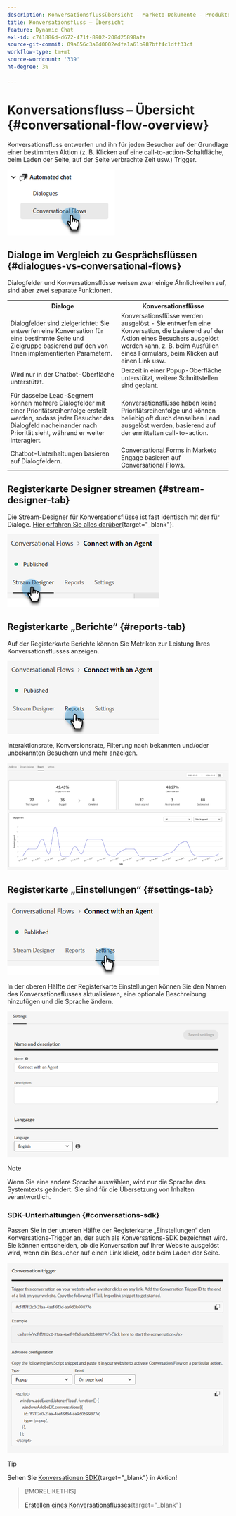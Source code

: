 ```yaml
---
description: Konversationsflussübersicht - Marketo-Dokumente - Produktdokumentation
title: Konversationsfluss – Übersicht
feature: Dynamic Chat
exl-id: c741886d-d672-471f-8902-208d25898afa
source-git-commit: 09a656c3a0d0002edfa1a61b987bff4c1dff33cf
workflow-type: tm+mt
source-wordcount: '339'
ht-degree: 3%

---
```


# Konversationsfluss – Übersicht {#conversational-flow-overview}

Konversationsfluss entwerfen und ihn für jeden Besucher auf der Grundlage einer bestimmten Aktion (z. B. Klicken auf eine call-to-action-Schaltfläche, beim Laden der Seite, auf der Seite verbrachte Zeit usw.) Trigger.

![](assets/conversational-flow-overview-1.png)

## Dialoge im Vergleich zu Gesprächsflüssen {#dialogues-vs-conversational-flows}

Dialogfelder und Konversationsflüsse weisen zwar einige Ähnlichkeiten auf, sind aber zwei separate Funktionen.

<table>
 <tbody>
  <tr>
   <th style="width:50%">Dialoge</th>
   <th style="width:50%">Konversationsflüsse</th>
  </tr>
  <tr>
   <td>Dialogfelder sind zielgerichtet: Sie entwerfen eine Konversation für eine bestimmte Seite und Zielgruppe basierend auf den von Ihnen implementierten Parametern.</td>
   <td>Konversationsflüsse werden ausgelöst - Sie entwerfen eine Konversation, die basierend auf der Aktion eines Besuchers ausgelöst werden kann, z. B. beim Ausfüllen eines Formulars, beim Klicken auf einen Link usw.</td>
  </tr>
   <tr>
   <td>Wird nur in der Chatbot-Oberfläche unterstützt.</td>
   <td>Derzeit in einer Popup-Oberfläche unterstützt, weitere Schnittstellen sind geplant.</td>
  </tr>
  </tr>
   <tr>
   <td>Für dasselbe Lead-Segment können mehrere Dialogfelder mit einer Prioritätsreihenfolge erstellt werden, sodass jeder Besucher das Dialogfeld nacheinander nach Priorität sieht, während er weiter interagiert.</td>
   <td>Konversationsflüsse haben keine Prioritätsreihenfolge und können beliebig oft durch denselben Lead ausgelöst werden, basierend auf der ermittelten call-to-action.</td>
  </tr>
  <tr>
   <td>Chatbot-Unterhaltungen basieren auf Dialogfeldern.</td>
   <td><a href="/help/marketo/product-docs/demand-generation/dynamic-chat/automated-chat/conversational-flow-settings-for-marketo-engage-forms.md" target="_blank">Conversational Forms</a> in Marketo Engage basieren auf Conversational Flows.</td>
  </tr>
 </tbody>
</table>

## Registerkarte Designer streamen {#stream-designer-tab}

Die Stream-Designer für Konversationsflüsse ist fast identisch mit der für Dialoge. [Hier erfahren Sie alles darüber](/help/marketo/product-docs/demand-generation/dynamic-chat/automated-chat/stream-designer.md){target="_blank"}.

![](assets/conversational-flow-overview-2.png)

## Registerkarte „Berichte“ {#reports-tab}

Auf der Registerkarte Berichte können Sie Metriken zur Leistung Ihres Konversationsflusses anzeigen.

![](assets/conversational-flow-overview-3.png)

Interaktionsrate, Konversionsrate, Filterung nach bekannten und/oder unbekannten Besuchern und mehr anzeigen.

![](assets/conversational-flow-overview-4.png)

## Registerkarte „Einstellungen“ {#settings-tab}

![](assets/conversational-flow-overview-5.png)

In der oberen Hälfte der Registerkarte Einstellungen können Sie den Namen des Konversationsflusses aktualisieren, eine optionale Beschreibung hinzufügen und die Sprache ändern.

![](assets/conversational-flow-overview-6.png)

>[!NOTE]
>
>Wenn Sie eine andere Sprache auswählen, wird nur die Sprache des Systemtexts geändert. Sie sind für die Übersetzung von Inhalten verantwortlich.

### SDK-Unterhaltungen {#conversations-sdk}

Passen Sie in der unteren Hälfte der Registerkarte „Einstellungen“ den Konversations-Trigger an, der auch als Konversations-SDK bezeichnet wird. Sie können entscheiden, ob die Konversation auf Ihrer Website ausgelöst wird, wenn ein Besucher auf einen Link klickt, oder beim Laden der Seite.

![](assets/conversational-flow-overview-7.png)

>[!TIP]
>
>Sehen Sie [Konversationen SDK](https://experienceleague.adobe.com/tools/marketo-dynamic-chatbot/conversations-sdk/?lang=de){target="_blank"} in Aktion!

>[!MORELIKETHIS]
>
>[Erstellen eines Konversationsflusses](/help/marketo/product-docs/demand-generation/dynamic-chat/automated-chat/create-a-conversational-flow.md){target="_blank"}
